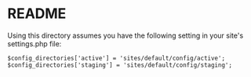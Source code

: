 # README

Using this directory assumes you have the following setting in your site's settings.php file:

    $config_directories['active'] = 'sites/default/config/active';
    $config_directories['staging'] = 'sites/default/config/staging';
